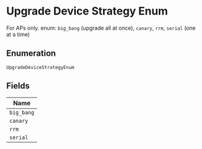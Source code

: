 
# Upgrade Device Strategy Enum

For APs only. enum: `big_bang` (upgrade all at once), `canary`, `rrm`, `serial` (one at a time)

## Enumeration

`UpgradeDeviceStrategyEnum`

## Fields

| Name |
|  --- |
| `big_bang` |
| `canary` |
| `rrm` |
| `serial` |


